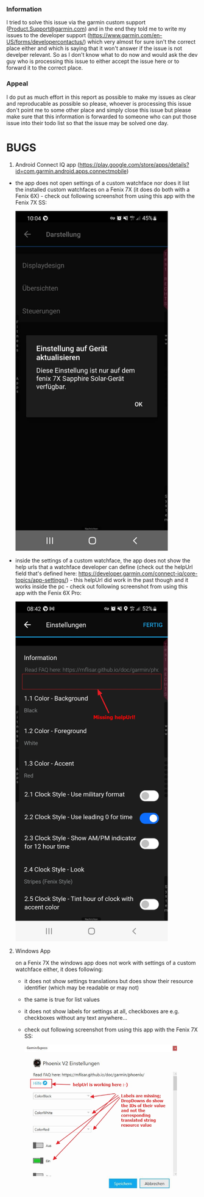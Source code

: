 ### Information

I tried to solve this issue via the garmin custom support (Product.Support@garmin.com) and in the end they told me to write my issues to the developer support (https://www.garmin.com/en-US/forms/developercontactus/) which very almost for sure isn't the correct place either and which is saying that it won't answer if the issue is not develper relevant. So as I don't know what to do now and would ask the dev guy who is processing this issue to either accept the issue here or to forward it to the correct place.

### Appeal

I do put as much effort in this report as possible to make my issues as clear and reproducable as possible so please, whoever is processing this issue don't point me to some other place and simply close this issue but please make sure that this information is forwarded to someone who can put those issue into their todo list so that the issue may be solved one day.

# BUGS

1) Android Connect IQ app (https://play.google.com/store/apps/details?id=com.garmin.android.apps.connectmobile)

* the app does not open settings of a custom watchface nor does it list the installed custom watchfaces on a Fenix 7X (it does do both with a Fenix 6X) - check out following screenshot from using this app with the Fenix 7X SS:

    <img src="Android_Fenix7X.jpg" width="400">

* inside the settings of a custom watchface, the app does not show the help urls that a watchface developer can define (check out the helpUrl field that's defined here: https://developer.garmin.com/connect-iq/core-topics/app-settings/) - this helpUrl did work in the past though and it works inside the pc - check out following screenshot from using this app with the Fenix 6X Pro:

    <img src="Android_Fenix6x_helpUrl.jpg" width="400">

2) Windows App

    on a Fenix 7X the windows app does not work with settings of a custom watchface either, it does following:
    * it does not show settings translations but does show their resource identifier (which may be readable or may not)
    * the same is true for list values
    * it does not show labels for settings at all, checkboxes are e.g. checkboxes without any text anywhere...
    * check out following screenshot from using this app with the Fenix 7X SS:

        <img src="Window_Fenix7X_missing_texts.jpg" width="400">

        
